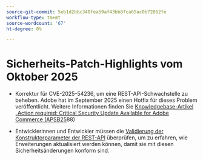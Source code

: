 ```yaml
---
source-git-commit: 5eb1d2bbc340fea59af43bb87ca65ac0b72862fe
workflow-type: tm+mt
source-wordcount: '67'
ht-degree: 0%

---
```

# Sicherheits-Patch-Highlights vom Oktober 2025

* Korrektur für CVE-2025-54236, um eine REST-API-Schwachstelle zu beheben. Adobe hat im September 2025 einen Hotfix für dieses Problem veröffentlicht. Weitere Informationen finden Sie [&#x200B; Knowledgebase-Artikel „Action required: Critical Security Update Available for Adobe Commerce (APSB25](https://experienceleague.adobe.com/en/docs/experience-cloud-kcs/kbarticles/ka-27397)88)<!-- AC-15379 -->

* Entwicklerinnen und Entwickler müssen die [Validierung der Konstruktorparameter der REST-API](https://developer.adobe.com/commerce/php/development/components/web-api/services/#rest-api-constructor-parameter-validation) überprüfen, um zu erfahren, wie Erweiterungen aktualisiert werden können, damit sie mit diesen Sicherheitsänderungen konform sind.




